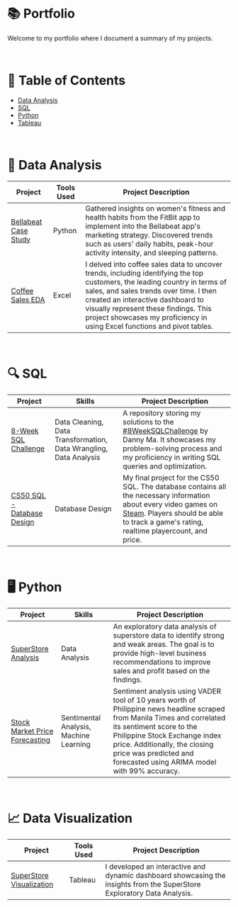 # 📚 Portfolio

Welcome to my portfolio where I document a summary of my projects.

<br>

# 📄 Table of Contents

* [Data Analysis](#-data-analysis)
* [SQL](#-sql)
* [Python](#%EF%B8%8F-python)
* [Tableau](#-tableau)

<br>

# 📖 Data Analysis

| Project | Tools Used | Project Description |
|---|---|---|
| [Bellabeat Case Study](https://github.com/Klekzee/Case-Studies/tree/main/01-GoogleCapstone1) | Python | Gathered insights on women's fitness and health habits from the FitBit app to implement into the Bellabeat app's marketing strategy. Discovered trends such as users' daily habits, peak-hour activity intensity, and sleeping patterns. |
| [Coffee Sales EDA](https://github.com/Klekzee/ExcelProjects) | Excel | I delved into coffee sales data to uncover trends, including identifying the top customers, the leading country in terms of sales, and sales trends over time. I then created an interactive dashboard to visually represent these findings. This project showcases my proficiency in using Excel functions and pivot tables. |

<br>

# 🔍 SQL

| Project | Skills | Project Description |
|---|---|---|
| [8-Week SQL Challenge](https://github.com/Klekzee/SQL-Challenge) | Data Cleaning, Data Transformation, Data Wrangling, Data Analysis | A repository storing my solutions to the [#8WeekSQLChallenge](https://8weeksqlchallenge.com) by Danny Ma. It showcases my problem-solving process and my proficiency in writing SQL queries and optimization. |
| [CS50 SQL - Database Design](https://github.com/Klekzee/CS50SQL-Final-Project) | Database Design | My final project for the CS50 SQL. The database contains all the necessary information about every video games on [Steam](https://store.steampowered.com). Players should be able to track a game's rating, realtime playercount, and price. |

<br>

# 🖥️ Python

| Project | Skills | Project Description |
|---|---|---|
| [SuperStore Analysis](https://github.com/Klekzee/TSF-GRIP/blob/main/Task%203/Retail_EDA.ipynb) | Data Analysis | An exploratory data analysis of superstore data to identify strong and weak areas. The goal is to provide high-level business recommendations to improve sales and profit based on the findings. |
| [Stock Market Price Forecasting](https://github.com/Klekzee/TSF-GRIP/blob/main/Task%207/01_PSEI_Analysis.ipynb) | Sentimental Analysis, Machine Learning | Sentiment analysis using VADER tool of 10 years worth of Philippine news headline scraped from Manila Times and correlated its sentiment score to the Philippine Stock Exchange index price. Additionally, the closing price was predicted and forecasted using ARIMA model with 99% accuracy. |

<br>

# 📈 Data Visualization

| Project | Tools Used | Project Description |
|---|---|---|
| [SuperStore Visualization](https://public.tableau.com/views/Task3EDA/Viz?:language=en-US&:sid=&:display_count=n&:origin=viz_share_link) | Tableau | I developed an interactive and dynamic dashboard showcasing the insights from the SuperStore Exploratory Data Analysis. |

